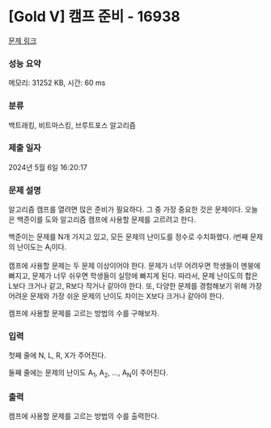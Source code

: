 # [Gold V] 캠프 준비 - 16938 

[문제 링크](https://www.acmicpc.net/problem/16938) 

### 성능 요약

메모리: 31252 KB, 시간: 60 ms

### 분류

백트래킹, 비트마스킹, 브루트포스 알고리즘

### 제출 일자

2024년 5월 6일 16:20:17

### 문제 설명

<p>알고리즘 캠프를 열려면 많은 준비가 필요하다. 그 중 가장 중요한 것은 문제이다. 오늘은 백준이를 도와 알고리즘 캠프에 사용할 문제를 고르려고 한다.</p>

<p>백준이는 문제를 N개 가지고 있고, 모든 문제의 난이도를 정수로 수치화했다. i번째 문제의 난이도는 A<sub>i</sub>이다.</p>

<p>캠프에 사용할 문제는 두 문제 이상이어야 한다. 문제가 너무 어려우면 학생들이 멘붕에 빠지고, 문제가 너무 쉬우면 학생들이 실망에 빠지게 된다. 따라서, 문제 난이도의 합은 L보다 크거나 같고, R보다 작거나 같아야 한다. 또, 다양한 문제를 경험해보기 위해 가장 어려운 문제와 가장 쉬운 문제의 난이도 차이는 X보다 크거나 같아야 한다.</p>

<p>캠프에 사용할 문제를 고르는 방법의 수를 구해보자.</p>

### 입력 

 <p>첫째 줄에 N, L, R, X가 주어진다.</p>

<p>둘째 줄에는 문제의 난이도 A<sub>1</sub>, A<sub>2</sub>, ..., A<sub>N</sub>이 주어진다.</p>

### 출력 

 <p>캠프에 사용할 문제를 고르는 방법의 수를 출력한다.</p>

